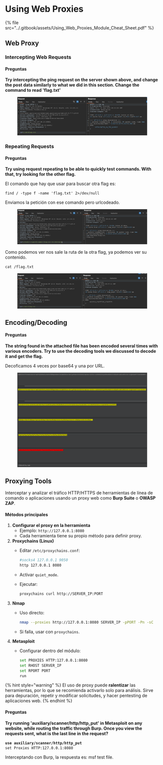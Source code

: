 # Using Web Proxies

{% file src="../.gitbook/assets/Using_Web_Proxies_Module_Cheat_Sheet.pdf" %}

## Web Proxy

### Intercepting Web Requests

#### Preguntas

**Try intercepting the ping request on the server shown above, and change the post data similarly to what we did in this section. Change the command to read 'flag.txt'**

<figure><img src="../.gitbook/assets/image (1680).png" alt=""><figcaption></figcaption></figure>

### Repeating Requests

#### Preguntas

**Try using request repeating to be able to quickly test commands. With that, try looking for the other flag.**

El comando que hay que usar para buscar otra flag es:

```
find / -type f -name 'flag.txt' 2>/dev/null
```

Enviamos la petición con ese comando pero urlcodeado.

<figure><img src="../.gitbook/assets/image (1682).png" alt=""><figcaption></figcaption></figure>

Como podemos ver nos sale la ruta de la otra flag, ya podemos ver su contenido.

```
cat /flag.txt
```

<figure><img src="../.gitbook/assets/image (1684).png" alt=""><figcaption></figcaption></figure>

## Encoding/Decoding

#### Preguntas

**The string found in the attached file has been encoded several times with various encoders. Try to use the decoding tools we discussed to decode it and get the flag.**

Decoficamos 4 veces por base64 y una por URL.

<figure><img src="../.gitbook/assets/image (1685).png" alt=""><figcaption></figcaption></figure>

## Proxying Tools

Interceptar y analizar el tráfico HTTP/HTTPS de herramientas de línea de comando o aplicaciones usando un proxy web como **Burp Suite** o **OWASP ZAP**.

#### Métodos principales

1. **Configurar el proxy en la herramienta**
   * Ejemplo: `http://127.0.0.1:8080`
   * Cada herramienta tiene su propio método para definir proxy.
2. **Proxychains (Linux)**
   *   Editar `/etc/proxychains.conf`:

       ```bash
       #socks4 127.0.0.1 9050
       http 127.0.0.1 8080
       ```
   * Activar `quiet_mode`.
   *   Ejecutar:

       ```bash
       proxychains curl http://SERVER_IP:PORT
       ```
3. **Nmap**
   *   Uso directo:

       ```bash
       nmap --proxies http://127.0.0.1:8080 SERVER_IP -pPORT -Pn -sC
       ```
   * Si falla, usar con `proxychains`.
4. **Metasploit**
   *   Configurar dentro del módulo:

       ```bash
       set PROXIES HTTP:127.0.0.1:8080
       set RHOST SERVER_IP
       set RPORT PORT
       run
       ```

{% hint style="warning" %}
El uso de proxy puede **ralentizar** las herramientas, por lo que se recomienda activarlo solo para análisis. Sirve para depuración, repetir y modificar solicitudes, y hacer pentesting de aplicaciones web.
{% endhint %}

#### Preguntas

**Try running 'auxiliary/scanner/http/http\_put' in Metasploit on any website, while routing the traffic through Burp. Once you view the requests sent, what is the last line in the request?**

<pre><code><strong>use auxiliary/scanner/http/http_put
</strong>set Proxies HTTP:127.0.0.1:8080
</code></pre>

Interceptando con Burp, la respuesta es: msf test file.
